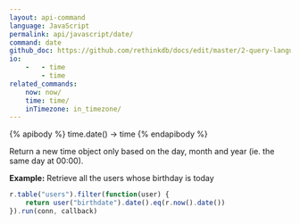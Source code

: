 ```yaml
---
layout: api-command 
language: JavaScript
permalink: api/javascript/date/
command: date 
github_doc: https://github.com/rethinkdb/docs/edit/master/2-query-language/api/javascript/dates-and-times/date.md
io:
    -   - time
        - time
related_commands:
    now: now/
    time: time/
    inTimezone: in_timezone/
---
```


{% apibody %}
time.date() &rarr; time
{% endapibody %}

Return a new time object only based on the day, month and year (ie. the same day at 00:00).

__Example:__ Retrieve all the users whose birthday is today

```js
r.table("users").filter(function(user) {
    return user("birthdate").date().eq(r.now().date())
}).run(conn, callback)
```


